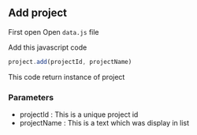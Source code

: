 ## Add project

First open Open `data.js` file

Add this javascript code

``` javascript
project.add(projectId, projectName)
```

This code return instance of project

### Parameters

* projectId : This is a unique project id
* projectName : This is a text which was display in list